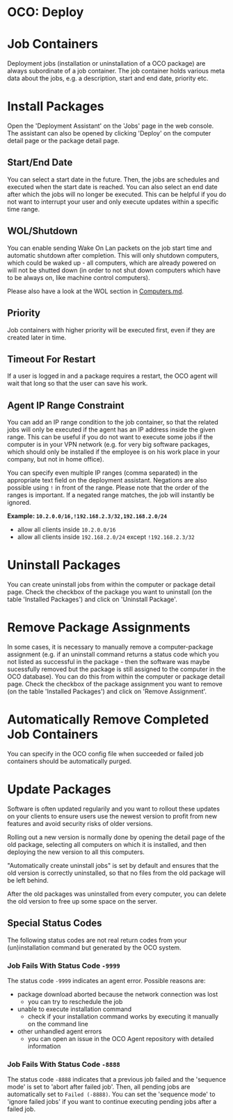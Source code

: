 # OCO: Deploy

# Job Containers
Deployment jobs (installation or uninstallation of a OCO package) are always subordinate of a job container. The job container holds various meta data about the jobs, e.g. a description, start and end date, priority etc.

# Install Packages
Open the 'Deployment Assistant' on the 'Jobs' page in the web console. The assistant can also be opened by clicking 'Deploy' on the computer detail page or the package detail page.

## Start/End Date
You can select a start date in the future. Then, the jobs are schedules and executed when the start date is reached. You can also select an end date after which the jobs will no longer be executed. This can be helpful if you do not want to interrupt your user and only execute updates within a specific time range.

## WOL/Shutdown
You can enable sending Wake On Lan packets on the job start time and automatic shutdown after completion. This will only shutdown computers, which could be waked up - all computers, which are already powered on will not be shutted down (in order to not shut down computers which have to be always on, like machine control computers).

Please also have a look at the WOL section in [Computers.md](Computers.md).

## Priority
Job containers with higher priority will be executed first, even if they are created later in time.

## Timeout For Restart
If a user is logged in and a package requires a restart, the OCO agent will wait that long so that the user can save his work.

## Agent IP Range Constraint
You can add an IP range condition to the job container, so that the related jobs will only be executed if the agent has an IP address inside the given range. This can be useful if you do not want to execute some jobs if the computer is in your VPN network (e.g. for very big software packages, which should only be installed if the employee is on his work place in your company, but not in home office).

You can specify even multiple IP ranges (comma separated) in the appropriate text field on the deployment assistant. Negations are also possible using `!` in front of the range. Please note that the order of the ranges is important. If a negated range matches, the job will instantly be ignored.

**Example: `10.2.0.0/16,!192.168.2.3/32,192.168.2.0/24`**
- allow all clients inside `10.2.0.0/16`
- allow all clients inside `192.168.2.0/24` except `!192.168.2.3/32`

# Uninstall Packages
You can create uninstall jobs from within the computer or package detail page. Check the checkbox of the package you want to uninstall (on the table 'Installed Packages') and click on 'Uninstall Package'.

# Remove Package Assignments
In some cases, it is necessary to manually remove a computer-package assignment (e.g. if an uninstall command returns a status code which you not listed as successful in the package - then the software was maybe sucessfully removed but the package is still assigned to the computer in the OCO database). You can do this from within the computer or package detail page. Check the checkbox of the package assignment you want to remove (on the table 'Installed Packages') and click on 'Remove Assignment'.

# Automatically Remove Completed Job Containers
You can specify in the OCO config file when succeeded or failed job containers should be automatically purged.

# Update Packages
Software is often updated regularily and you want to rollout these updates on your clients to ensure users use the newest version to profit from new features and avoid security risks of older versions.

Rolling out a new version is normally done by opening the detail page of the old package, selecting all computers on which it is installed, and then deploying the new version to all this computers.

"Automatically create uninstall jobs" is set by default and ensures that the old version is correctly uninstalled, so that no files from the old package will be left behind.

After the old packages was uninstalled from every computer, you can delete the old version to free up some space on the server.

## Special Status Codes
The following status codes are not real return codes from your (un)installation command but generated by the OCO system.

### Job Fails With Status Code `-9999`
The status code `-9999` indicates an agent error. Possible reasons are:
- package download aborted because the network connection was lost
  - you can try to reschedule the job
- unable to execute installation command
  - check if your installation command works by executing it manually on the command line
- other unhandled agent errors
  - you can open an issue in the OCO Agent repository with detailed information

### Job Fails With Status Code `-8888`
The status code `-8888` indicates that a previous job failed and the 'sequence mode' is set to 'abort after failed job'. Then, all pending jobs are automatically set to `Failed (-8888)`. You can set the 'sequence mode' to 'ignore failed jobs' if you want to continue executing pending jobs after a failed job.
